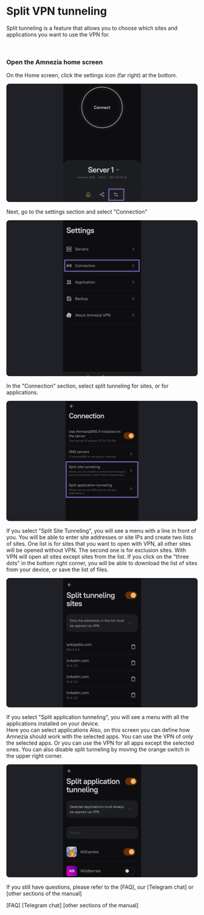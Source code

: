 # Split VPN tunneling

Split tunneling is a feature that allows you to choose which sites and applications you want to use the VPN for.

&nbsp;

### Open the Amnezia home screen

 On the Home screen, click the settings icon (far right) at the bottom.

![instruction 1](https://raw.githubusercontent.com/amnezia-vpn/amnezia.org-content/master/docs/en/instructions/21_split_tuneling/img/st_en_1.png)

Next, go to the settings section and select "Connection"

![instruction 1](https://raw.githubusercontent.com/amnezia-vpn/amnezia.org-content/master/docs/en/instructions/21_split_tuneling/img/st_en_2.png)

In the "Connection" section, select split tunneling for sites, or for applications.

![instruction 1](https://raw.githubusercontent.com/amnezia-vpn/amnezia.org-content/master/docs/en/instructions/21_split_tuneling/img/st_en_3.png)

If you select "Split Site Tunneling", you will see a menu with a line in front of you.
You will be able to enter site addresses or site IPs and create two lists of sites.
One list is for sites that you want to open with VPN, all other sites will be opened without VPN.
The second one is for exclusion sites.  With VPN will open all sites except sites from the list.
If you click on the "three dots" in the bottom right corner, you will be able to download the list of sites from your device, or save the list of files.

![instruction 1](https://raw.githubusercontent.com/amnezia-vpn/amnezia.org-content/master/docs/en/instructions/21_split_tuneling/img/st_en_4.png)

If you select "Split application tunneling", you will see a menu with all the applications installed on your device.  
Here you can select applications 
Also, on this screen you can define how Amnezia should work with the selected apps.
You can use the VPN of only the selected apps. 
Or you can use the VPN for all apps except the selected ones. 
You can also disable split tunneling by moving the orange switch in the upper right corner.
 
 ![instruction 1](https://raw.githubusercontent.com/amnezia-vpn/amnezia.org-content/master/docs/en/instructions/21_split_tuneling/img/st_en_5.png)

 If you still have questions, please refer to the [FAQ], our [Telegram chat] or [other sections of the manual]



[amnezia-site-ext-link]: https://amnezia-web-nx1r.vercel.app
[about-int-link]: /about
[FAQ]
[Telegram chat]
[other sections of the manual]




